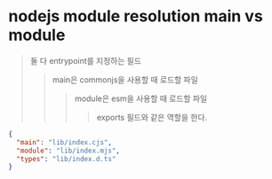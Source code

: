 # nodejs module resolution main vs module

> 둘 다 entrypoint를 지정하는 필드
>
> > main은 commonjs을 사용할 때 로드할 파일
> >
> > > module은 esm을 사용할 때 로드할 파일
> > >
> > > > exports 필드와 같은 역할을 한다.

```json
{
  "main": "lib/index.cjs",
  "module": "lib/index.mjs",
  "types": "lib/index.d.ts"
}
```
